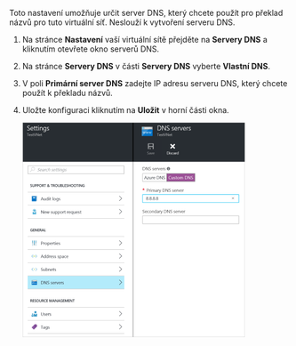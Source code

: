 Toto nastavení umožňuje určit server DNS, který chcete použít pro překlad názvů pro tuto virtuální síť. Neslouží k vytvoření serveru DNS.

1. Na stránce **Nastavení** vaší virtuální sítě přejděte na **Servery DNS** a kliknutím otevřete okno serverů DNS.
2. Na stránce **Servery DNS** v části **Servery DNS** vyberte **Vlastní DNS**.
3. V poli **Primární server DNS** zadejte IP adresu serveru DNS, který chcete použít k překladu názvů.
4. Uložte konfiguraci kliknutím na **Uložit** v horní části okna.

    ![Vlastní DNS](./media/vpn-gateway-add-dns-rm-portal/customdns400.png)


<!--HONumber=Jun16_HO2-->



